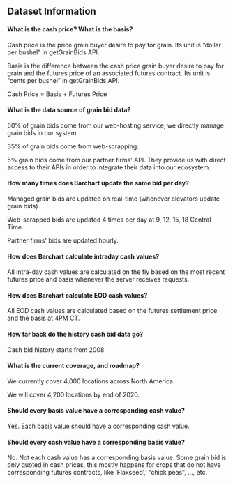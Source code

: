 ## Dataset Information

#### What is the cash price? What is the basis?

Cash price is the price grain buyer desire to pay for grain. Its unit is “dollar per bushel” in getGrainBids API.

Basis is the difference between the cash price grain buyer desire to pay for grain and the futures price of an associated futures contract. Its unit is “cents per bushel” in getGrainBids API.

Cash Price = Basis + Futures Price

#### What is the data source of grain bid data?

60% of grain bids come from our web-hosting service, we directly manage grain bids in our system.

35% of grain bids come from web-scrapping.

5% grain bids come from our partner firms' API. They provide us with direct access to their APIs in order to integrate their data into our ecosystem.

#### How many times does Barchart update the same bid per day?
Managed grain bids are updated on real-time (whenever elevators update grain bids).

Web-scrapped bids are updated 4 times per day at 9, 12, 15, 18 Central Time.

Partner firms' bids are updated hourly.

#### How does Barchart calculate intraday cash values?
All intra-day cash values are calculated on the fly based on the most recent futures price and basis whenever the server receives requests.

#### How does Barchart calculate EOD cash values?
All EOD cash values are calculated based on the futures settlement price and the basis at 4PM CT.

#### How far back do the history cash bid data go?
Cash bid history starts from 2008.

#### What is the current coverage, and roadmap?
We currently cover 4,000 locations across North America.

We will cover 4,200 locations by end of 2020.

#### Should every basis value have a corresponding cash value?
Yes. Each basis value should have a corresponding cash value.

#### Should every cash value have a corresponding basis value?
No. Not each cash value has a corresponding basis value. Some grain bid is only quoted in cash prices, this mostly happens for crops that do not have corresponding futures contracts, like ‘Flaxseed’,’ “chick peas”, ..., etc.




